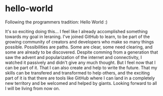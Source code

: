 # hello-world
Following the programmers tradition: Hello World :)

It's so exciting doing this... I feel like I already accomplished something towards my goal in leraning.
I've joined GitHub to learn, to be part of the growing community of creators and developers who make so many things possible.
Possibilities are paths. Some are clear, some need clearing, and some are already to be discovered.
Despite comming from a generation that saw the advent and popularization of the internet and connectivity, I watched it passively and didn't give any much thought.
But I feel now that I can be part of it. That I can also create and help to write the future. That my skills can be transfered and transformed to help others, and the exciting part of it is that there are tools like GitHub where I can land in a completely new territory and be welcomed and helped by giants.
Looking forward to all I will be living from now on.
